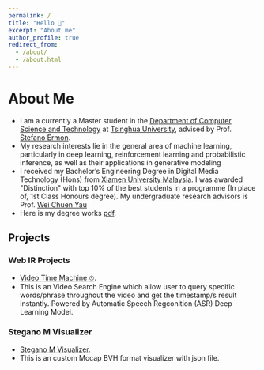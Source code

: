 ```yaml
---
permalink: /
title: "Hello 👋"
excerpt: "About me"
author_profile: true
redirect_from: 
  - /about/
  - /about.html
---
```


# About Me
* I am a currently a Master student in the [Department of Computer Science and Technology](https://www.cs.tsinghua.edu.cn/csen/) at [Tsinghua University](https://www.tsinghua.edu.cn/en/), advised by Prof. [Stefano Ermon](https://cs.stanford.edu/~ermon/).
* My research interests lie in the general area of machine learning, particularly in deep learning, reinforcement learning and probabilistic inference, as well as their applications in generative modeling
* I received my Bachelor’s Engineering Degree in Digital Media Technology (Hons) from [Xiamen University Malaysia](https://www.xmu.edu.my). I was awarded "Distinction" with top 10% of the best students in a programme (In place of, 1st Class Honours degree). My undergraduate research advisors is Prof. [Wei Chuen Yau](https://ieeexplore.ieee.org/author/37667757400)
* Here is my degree works [pdf](https://qiwen98.github.io/files/Portfolio_2020(mini).pdf "Degree Portfilio").


## Projects
### Web IR Projects 
* [Video Time Machine ⏲](https://share.streamlit.io/qiwen98/webir/main.py/).
* This is an Video Search Engine which allow user to query specific words/phrase throughout the video and get the timestamp/s result instantly. Powered by Automatic Speech Regconition (ASR) Deep Learning Model. 

### Stegano M Visualizer  
* [Stegano M Visualizer](https://github.com/qiwen98/Stegano_M_Vis).
* This is an custom Mocap BVH format visualizer with json file.

